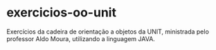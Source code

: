 # exercicios-oo-unit
 Exercícios da cadeira de orientação a objetos da UNIT, ministrada pelo professor Aldo Moura, utilizando a linguagem JAVA.
